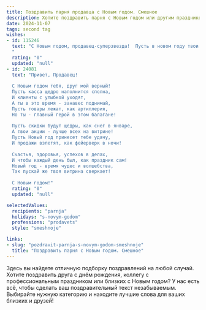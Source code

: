```yaml
---
title: Поздравить парня продавца с Новым годом. Смешное
description: Хотите поздравить парня с Новым годом или другим праздником? Наш ИИ создаст незабываемое поздравление, а вы обязательно выделитесь среди других.  
date: 2024-11-07
tags: second tag
wishes:
- id: 115246
  text: "С Новым годом, продавец-суперзвезда!  Пусть в новом году твои продажи взлетят выше елки, а клиенты будут настолько довольны, что будут дарить тебе не только деньги, но и горы мандаринов!  Желаю тебе  успеха, который будет таким же ошеломительным, как твой новогодний  отпуск (который, надеюсь, будет долгим и сладким)!
  "
  rating: "0"
  updated: "null"
- id: 24081
  text: "Привет, Продавец!
  
  С Новым годом тебя, друг мой верный!
  Пусть касса щедро наполнится сполна,
  И клиенты с улыбкой уходят,
  А ты в это время - занавес поднимай,
  Пусть товары лежат, как артиллерия,
  Но ты - главный герой в этом балагане!
  
  Пусть скидки будут щедры, как снег в январе,
  А твои акции - лучше всех на витрине!
  Пусть Новый год принесет тебе удачу,
  И продажи взлетят, как фейерверк в ночи!
  
  Счастья, здоровья, успехов в делах,
  И чтобы каждый день был, как праздник сам!
  Новый год - время чудес и волшебства,
  Так пускай же твоя витрина сверкает!
  
  С Новым годом!"
  rating: "0"
  updated: "null"

selectedValues:
  recipients: "parnja"
  holidays: "s-novym-godom"
  professions: "prodavets"
  style: "smeshnoje"

links:
- slug: "pozdravit-parnja-s-novym-godom-smeshnoje"
  title: "Поздравить парня с Новым годом. Смешное"
---
```


Здесь вы найдете отличную подборку поздравлений на любой случай.
Хотите поздравить друга с днём рождения, коллегу с профессиональным праздником или близких с Новым годом? У нас есть всё, чтобы сделать ваш поздравительный текст незабываемым. Выбирайте нужную категорию и находите лучшие слова для ваших близких и друзей!
